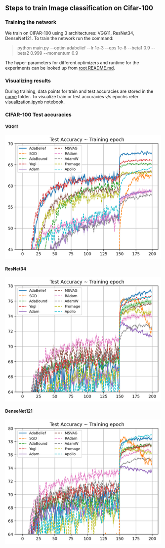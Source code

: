 ##  Steps to train Image classification on Cifar-100

###  Training the network
We train on CIFAR-100 using 3 architectures: VGG11, ResNet34, DenseNet121. To train the network run the command:

>python main.py --optim adabelief --lr 1e-3 --eps 1e-8 --beta1 0.9 --beta2 0.999 --momentum 0.9

The hyper-parameters for different optimizers and runtime for the experiments can be looked up from [root README.md](../README.md).

### Visualizing results
During training, data points for train and test accuracies are stored in the [curve](./curve) folder. To visualize train or test accuracies v/s epochs refer [visualization.ipynb](./visualization.ipynb) notebook.

### CIFAR-100 Test accuracies 

#### VGG11
![CIFAR-100 VGG11](plots/Figure_4dtest.png)
#### ResNet34
![CIFAR-100 VGG11](plots/Figure_4etest.png)
#### DenseNet121
![CIFAR-100 VGG11](plots/Figure_4ftest.png)
